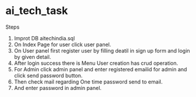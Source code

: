 # ai_tech_task

Steps
1. Improt DB aitechindia.sql
2. On Index Page for user click user panel.
3. On User panel first register user by filling deatil in sign up form and login by given detail.
4. After login success there is Menu User creation has crud operation.
5. For Admin click admin panel and enter registered emailid for admin and click send password button.
6. Then check mail regarding One time password send to email.
7. And enter password in admin panel.    
